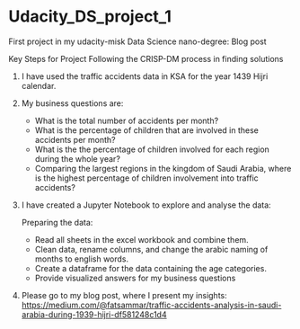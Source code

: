 # Udacity_DS_project_1
First project in my udacity-misk Data Science nano-degree: Blog post

Key Steps for Project
Following the CRISP-DM process in finding solutions

1) I have used the traffic accidents data in KSA for the year 1439 Hijri calendar.

2) My business questions are:
    - What is the total number of accidents per month?
    - What is the percentage of children that are involved in these accidents per month?
    - What is the the percentage of children involved for each region during the whole year?
    - Comparing the largest regions in the kingdom of Saudi Arabia, where is the highest percentage of children involvement into traffic accidents?

3) I have created a Jupyter Notebook to explore and analyse the data:

    Preparing the data:

      - Read all sheets in the excel workbook and combine them.  
      - Clean data, rename columns, and change the arabic naming of months to english words.<br>  
      - Create a dataframe for the data containing the age categories.<br>  
      - Provide visualized answers for my business questions

4) Please go to my blog post, where I present my insights:<br>
    https://medium.com/@fatsammar/traffic-accidents-analysis-in-saudi-arabia-during-1939-hijri-df581248c1d4
